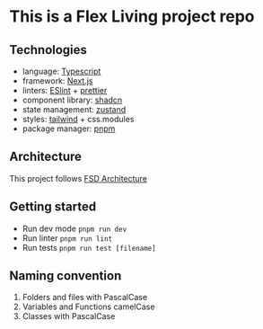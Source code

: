 # This is a Flex Living project repo

## Technologies
- language: [Typescript](about:blank)
- framework: [Next.js](https://nextjs.org/)
- linters: [ESlint](https://eslint.org/) + [prettier](about:blank)
- component library: [shadcn](https://ui.shadcn.com/)
- state management: [zustand](https://zustand.docs.pmnd.rs/getting-started/introduction)
- styles: [tailwind](https://tailwindcss.com/) + css.modules
- package manager: [pnpm](https://pnpm.io/)

## Architecture
This project follows [FSD Architecture](https://feature-sliced.design/docs/get-started/overview)

## Getting started
- Run dev mode ```pnpm run dev```
- Run linter ```pnpm run lint```
- Run tests ```pnpm run test [filename]```

## Naming convention
1. Folders and files with PascalCase
2. Variables and Functions camelCase
3. Classes with PascalCase
